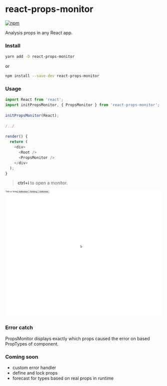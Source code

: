 # react-props-monitor

[![npm](https://img.shields.io/npm/dm/react-props-monitor.svg)](https://www.npmjs.com/package/react-props-monitor)

Analysis props in any React app.

### Install

```bash
yarn add -D react-props-monitor
```

or

```bash
npm install --save-dev react-props-monitor
```

### Usage

```javascript
import React from 'react';
import initPropsMonitor, { PropsMonitor } from 'react-props-monitor';

initPropsMonitor(React);

/../

render() {
  return (
    <div>
      <Root />
      <PropsMonitor />
    </div>
  );
}

```

> **ctrl+i** to open a monitor.

![react-props-monitor](docs/demo.gif)

### Error catch

PropsMonitor displays exactly which props caused the error on based PropTypes of component.

### Coming soon

- custom error handler
- define and lock props
- forecast for types based on real props in runtime
